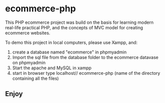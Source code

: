 # ecommerce-php
This PHP ecommerce project was build on the basis for learning modern real-life practical PHP, and the concepts of MVC model for creating ecommerce websites. 

To demo this project in local computers, please use Xampp, and:
1) create a database named "ecommerce" in phpmyadmin
2) Import the sql file from the database folder to the ecommerce datavase on phpmyadmin 
3) Start the apache and MySQL in xampp 
4) start in browser type localhost// ecommerce-php (name of the directory containing all the files)

## Enjoy
